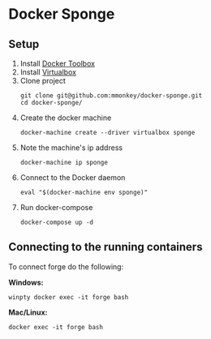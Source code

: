 # Docker Sponge

## Setup

1. Install [Docker Toolbox](https://www.docker.com/products/docker-toolbox)
2. Install [Virtualbox](https://www.virtualbox.org/wiki/Downloads)
3. Clone project
    ```
    git clone git@github.com:mmonkey/docker-sponge.git
    cd docker-sponge/
    ```
4. Create the docker machine
    ```
    docker-machine create --driver virtualbox sponge
    ```
5. Note the machine's ip address
    ```
    docker-machine ip sponge
    ```
6. Connect to the Docker daemon
    ```
    eval "$(docker-machine env sponge)"
    ```
8. Run docker-compose
    ```
    docker-compose up -d
    ```
    
## Connecting to the running containers

To connect forge do the following:

**Windows:**
```
winpty docker exec -it forge bash
```
**Mac/Linux:**
```
docker exec -it forge bash
```